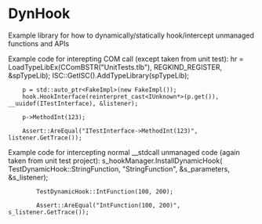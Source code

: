 # DynHook
Example library for how to dynamically/statically hook/intercept unmanaged functions and APIs

Example code for interepting COM call (except taken from unit test):
		hr = LoadTypeLibEx(CComBSTR("UnitTests.tlb"), REGKIND_REGISTER, &spTypeLib);
		ISC::GetISC().AddTypeLibrary(spTypeLib);

		p = std::auto_ptr<FakeImpl>(new FakeImpl());
		hook.HookInterface(reinterpret_cast<IUnknown*>(p.get()), __uuidof(ITestInterface), &listener);

		p->MethodInt(123);

		Assert::AreEqual("ITestInterface->MethodInt(123)", listener.GetTrace());

Example code for intercepting normal __stdcall unmanaged code (again taken from unit test project):
			s_hookManager.InstallDynamicHook(
				TestDynamicHook::StringFunction, "StringFunction", &s_parameters, &s_listener);

			TestDynamicHook::IntFunction(100, 200);				
			
			Assert::AreEqual("IntFunction(100, 200)", s_listener.GetTrace());
